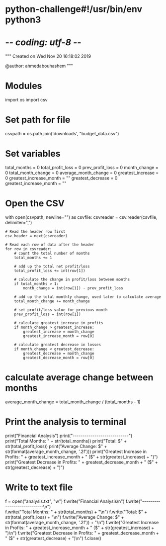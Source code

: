 # python-challenge#!/usr/bin/env python3
# -*- coding: utf-8 -*-
"""
Created on Wed Nov 20 16:18:02 2019

@author: ahmedabouhashem
"""

# Modules
import os
import csv

# Set path for file
csvpath = os.path.join('downloads', "budget_data.csv")

# Set variables
total_months = 0
total_profit_loss = 0
prev_profit_loss = 0
month_change = 0
total_month_change = 0
average_month_change = 0
greatest_increase = 0
greatest_increase_month = ""
greatest_decrease = 0
greatest_increase_month = ""

# Open the CSV
with open(csvpath, newline="") as csvfile:
    csvreader = csv.reader(csvfile, delimiter=",")
    
    # Read the header row first
    csv_header = next(csvreader)
    
    # Read each row of data after the header
    for row in csvreader:
        # count the total number of months
        total_months += 1
        
        # add up the total net profit/loss
        total_profit_loss += int(row[1])
        
        # calculate the change in profit/loss between months
        if total_months > 1:
            month_change = int(row[1]) - prev_profit_loss
            
        # add up the total monthly change, used later to calculate average
        total_month_change += month_change
        
        # set profit/loss value for previous month
        prev_profit_loss = int(row[1])
        
        # calculate greatest increase in profits
        if month_change > greatest_increase:
            greatest_increase = month_change
            greatest_increase_month = row[0]
        
        # calculate greatest decrease in losses
        if month_change < greatest_decrease:
            greatest_decrease = month_change
            greatest_decrease_month = row[0]

# calculate average change between months        
average_month_change = total_month_change / (total_months - 1)

# Print the analysis to terminal
print("Financial Analysis")
print("----------------------------")        
print("Total Months: " + str(total_months))
print("Total: $" + str(total_profit_loss))
print("Average Change: $" + str(format(average_month_change, '.2f')))
print("Greatest Increase in Profits: " + greatest_increase_month 
      + " ($" + str(greatest_increase) + ")")
print("Greatest Decrease in Profits: " + greatest_decrease_month 
      + " ($" + str(greatest_decrease) + ")")

# Write to text file
f = open("analysis.txt", "w")
f.write("Financial Analysis\n")
f.write("----------------------------\n")        
f.write("Total Months: " + str(total_months) + "\n")
f.write("Total: $" + str(total_profit_loss) + "\n")
f.write("Average Change: $" + str(format(average_month_change, '.2f')) + "\n")
f.write("Greatest Increase in Profits: " + greatest_increase_month 
      + " ($" + str(greatest_increase) + ")\n")
f.write("Greatest Decrease in Profits: " + greatest_decrease_month 
      + " ($" + str(greatest_decrease) + ")\n")
f.close()
